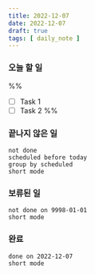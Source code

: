 ```yaml
---
title: 2022-12-07
date: 2022-12-07
draft: true
tags: [ daily_note ]
---
```


### 오늘 할 일
%%
- [ ] Task 1
- [ ] Task 2
%%

### 끝나지 않은 일
```tasks
not done
scheduled before today
group by scheduled
short mode
```

### 보류된 일
```tasks
not done on 9998-01-01
short mode
```

### 완료
```tasks
done on 2022-12-07
short mode
```